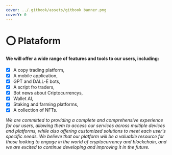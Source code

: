 ```yaml
---
cover: ../.gitbook/assets/gitbook banner.png
coverY: 0
---
```


# ⭕ Plataform

#### We will offer a wide range of features and tools to our users, including:

* [x] A copy trading platform,&#x20;
* [x] A mobile application,
* [x] GPT and DALL-E bots,&#x20;
* [x] A script fro traders,
* [x] Bot news about Criptocurrencys,
* [x] Wallet AI,
* [x] Staking and farming platforms,
* [x] A collection of NFTs.&#x20;

_We are committed to providing a complete and comprehensive experience for our users, allowing them to access our services across multiple devices and platforms, while also offering customized solutions to meet each user's specific needs. We believe that our platform will be a valuable resource for those looking to engage in the world of cryptocurrency and blockchain, and we are excited to continue developing and improving it in the future._
